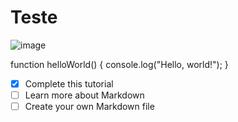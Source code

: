 # Teste
![image](https://github.com/Exp-Communicate-Using-Markdown-Cohort-1/series-communicate-using-markdown-ezrafchev/assets/129979017/19d4eba4-14be-4943-85c7-b6579242520a)



function helloWorld() {
  console.log("Hello, world!");
}

- [x] Complete this tutorial
- [ ] Learn more about Markdown
- [ ] Create your own Markdown file
